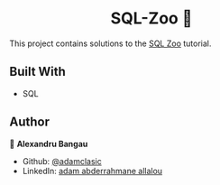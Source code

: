 <h1 align="center">SQL-Zoo 👋</h1>

This project contains solutions to the [SQL Zoo](https://sqlzoo.net/wiki/SQL_Tutorial) tutorial.
## Built With
* SQL


## Author

👤 **Alexandru Bangau**
   - Github: [@adamclasic](https://github.com/rammazzoti2000)
   - LinkedIn: [adam abderrahmane allalou](https://www.linkedin.com/in/abderrahmane-adam-allalou/)
